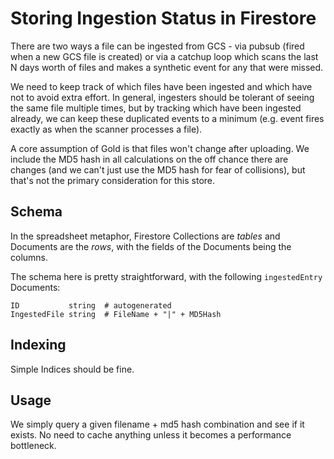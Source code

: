 Storing Ingestion Status in Firestore
=====================================

There are two ways a file can be ingested from GCS - via pubsub (fired when a new GCS file
is created) or via a catchup loop which scans the last N days worth of files and makes a synthetic
event for any that were missed.

We need to keep track of which files have been ingested and which have not to avoid extra effort.
In general, ingesters should be tolerant of seeing the same file multiple times, but by tracking
which have been ingested already, we can keep these duplicated events to a minimum (e.g. event fires
exactly as when the scanner processes a file).

A core assumption of Gold is that files won't change after uploading. We include the MD5 hash
in all calculations on the off chance there are changes (and we can't just use the MD5 hash for
fear of collisions), but that's not the primary consideration for this store.

Schema
------

In the spreadsheet metaphor, Firestore Collections are _tables_ and Documents
are the _rows_, with the fields of the Documents being the columns.

The schema here is pretty straightforward, with the following `ingestedEntry` Documents:

	ID           string  # autogenerated
	IngestedFile string  # FileName + "|" + MD5Hash

Indexing
--------
Simple Indices should be fine.

Usage
-----
We simply query a given filename + md5 hash combination and see if it exists. No need to cache
anything unless it becomes a performance bottleneck.